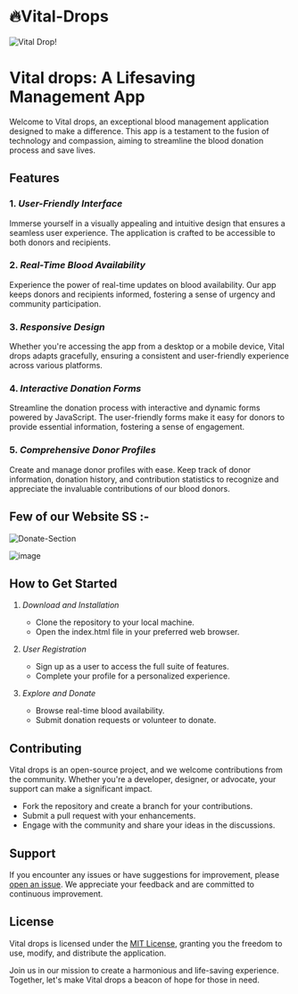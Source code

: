 # 🔥Vital-Drops

![Vital Drop!](https://github.com/DukeVG/Vital-Drops/assets/100790389/1cf15eff-4128-4e7e-8ba9-3fa1e7c7ad6f)


# Vital drops: A Lifesaving Management App

Welcome to Vital drops, an exceptional blood management application designed to make a difference. This app is a testament to the fusion of technology and compassion, aiming to streamline the blood donation process and save lives.

## Features

### 1. *User-Friendly Interface*
   Immerse yourself in a visually appealing and intuitive design that ensures a seamless user experience. The application is crafted to be accessible to both donors and recipients.

### 2. *Real-Time Blood Availability*
   Experience the power of real-time updates on blood availability. Our app keeps donors and recipients informed, fostering a sense of urgency and community participation.

### 3. *Responsive Design*
   Whether you're accessing the app from a desktop or a mobile device, Vital drops adapts gracefully, ensuring a consistent and user-friendly experience across various platforms.

### 4. *Interactive Donation Forms*
   Streamline the donation process with interactive and dynamic forms powered by JavaScript. The user-friendly forms make it easy for donors to provide essential information, fostering a sense of engagement.

### 5. *Comprehensive Donor Profiles*
   Create and manage donor profiles with ease. Keep track of donor information, donation history, and contribution statistics to recognize and appreciate the invaluable contributions of our blood donors.



   ## Few of our Website SS :-

   ![Donate-Section](https://github.com/DukeVG/Vital-Drops/assets/100790389/8675883c-018f-46f6-9747-04fcb0e158de)


   ![image](https://github.com/DukeVG/Vital-Drops/assets/100790389/79cc7f84-baa9-4ba0-8df8-36d50bb1a833)


## How to Get Started

1. *Download and Installation*
   - Clone the repository to your local machine.
   - Open the index.html file in your preferred web browser.

2. *User Registration*
   - Sign up as a user to access the full suite of features.
   - Complete your profile for a personalized experience.

3. *Explore and Donate*
   - Browse real-time blood availability.
   - Submit donation requests or volunteer to donate.

## Contributing

Vital drops is an open-source project, and we welcome contributions from the community. Whether you're a developer, designer, or advocate, your support can make a significant impact.

- Fork the repository and create a branch for your contributions.
- Submit a pull request with your enhancements.
- Engage with the community and share your ideas in the discussions.

## Support

If you encounter any issues or have suggestions for improvement, please [open an issue](https://github.com/yourusername/blood-harmony/issues). We appreciate your feedback and are committed to continuous improvement.

## License

Vital drops is licensed under the [MIT License](LICENSE), granting you the freedom to use, modify, and distribute the application.

Join us in our mission to create a harmonious and life-saving experience. Together, let's make Vital drops a beacon of hope for those in need.

